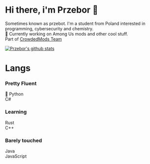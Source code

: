 # Hi there, i'm Przebor 👋
Sometimes known as przebot. I'm a student from Poland interested in programming, cybersecurity and chemistry.</br>
🔭 Currently working on Among Us mods and other cool stuff.</br>
Part of [CrowdedMods Team](https://github.com/CrowdedMods)

[![Przebor's github stats](https://github-readme-stats.vercel.app/api?username=przebor&show_icons=true&theme=merko&include_all_commits=true&hide_border=true)](https://github.com/przebor)

# Langs
### Pretty Fluent
🐍 Python</br>
   C#</br>
### Learning
   Rust</br>
   C++</br>
### Barely touched
   Java</br>
   JavaScript</br>
<!--
**przebor/przebor** is a ✨ _special_ ✨ repository because its `README.md` (this file) appears on your GitHub profile.

Here are some ideas to get you started:

- 🔭 I’m currently working on ...
- 🌱 I’m currently learning ...
- 👯 I’m looking to collaborate on ...
- 🤔 I’m looking for help with ...
- 💬 Ask me about ...
- 📫 How to reach me: ...
- 😄 Pronouns: ...
- ⚡ Fun fact: ...
-->

